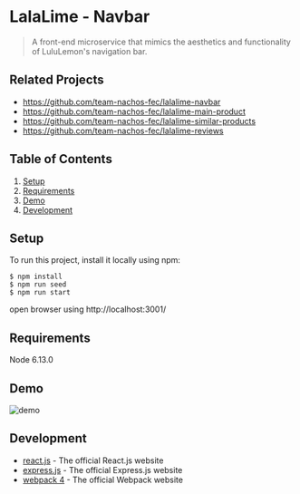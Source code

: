 # LalaLime - Navbar 

> A front-end microservice that mimics the aesthetics and functionality of LuluLemon's navigation bar.

## Related Projects

  - https://github.com/team-nachos-fec/lalalime-navbar
  - https://github.com/team-nachos-fec/lalalime-main-product
  - https://github.com/team-nachos-fec/lalalime-similar-products
  - https://github.com/team-nachos-fec/lalalime-reviews

## Table of Contents

1. [Setup](#Setup)
1. [Requirements](#requirements)
1. [Demo](#Demo)
1. [Development](#development)

## Setup
To run this project, install it locally using npm:

    $ npm install
    $ npm run seed
    $ npm run start

open browser using http://localhost:3001/  

## Requirements

Node 6.13.0

## Demo
![demo](https://vivs-portfolio.s3-us-west-1.amazonaws.com/lalalime.gif)

## Development
* [react.js](https://www.npmjs.com/package/react) - The official React.js website
* [express.js](https://www.npmjs.com/package/express) - The official Express.js website
* [webpack 4](https://www.npmjs.com/package/webpack) - The official Webpack website
